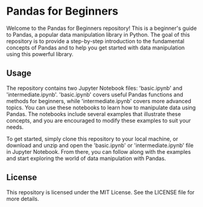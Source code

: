 # Pandas for Beginners

Welcome to the Pandas for Beginners repository! This is a beginner's guide to Pandas, a popular data manipulation library in Python. The goal of this repository is to provide a step-by-step introduction to the fundamental concepts of Pandas and to help you get started with data manipulation using this powerful library.

## Usage

The repository contains two Jupyter Notebook files: 'basic.ipynb' and 'intermediate.ipynb'. 'basic.ipynb' covers useful Pandas functions and methods for beginners, while 'intermediate.ipynb' covers more advanced topics. You can use these notebooks to learn how to manipulate data using Pandas. The notebooks include several examples that illustrate these concepts, and you are encouraged to modify these examples to suit your needs.

To get started, simply clone this repository to your local machine, or download and unzip and open the 'basic.ipynb' or 'intermediate.ipynb' file in Jupyter Notebook. From there, you can follow along with the examples and start exploring the world of data manipulation with Pandas.

## License

This repository is licensed under the MIT License. See the LICENSE file for more details.